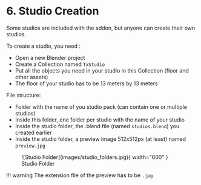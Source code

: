 # 6. Studio Creation

Some studios are included with the addon, but anyone can create their own studios.

To create a studio, you need :

-  Open a new Blender project
-  Create a Collection named `TxStudio`
-  Put all the objects you need in your studio in this Collection (floor and other assets)
-  The floor of your studio has to be 13 meters by 13 meters

File structure:

-  Folder with the name of you studio pack (can contain one or multiple studios)
-  Inside this folder, one folder per studio with the name of your studio
-  Inside the studio folder, the .blend file (named `studios.blend`) you created earlier
-  Inside the studio folder, a preview image 512x512px (at least) named `preview.jpg`

<figure markdown>
  ![Studio Folder](images/studio_folders.jpg){ width="600" } 
  <figcaption>Studio Folder</figcaption>
</figure>


!!! warning
    The extension file of the preview has to be `.jpg`
